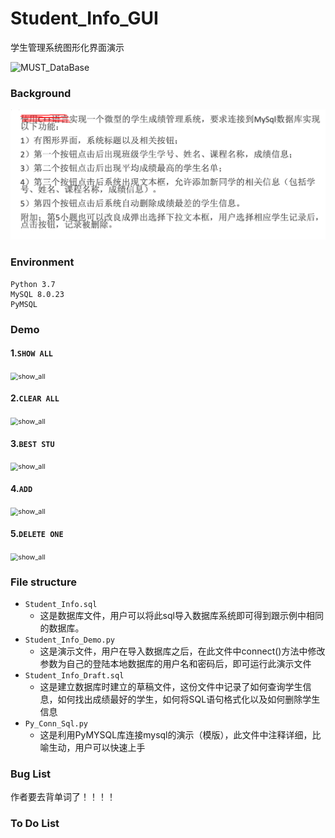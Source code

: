 # Student_Info_GUI
 学生管理系统图形化界面演示

![MUST_DataBase](https://img.shields.io/badge/MUST-DataBase-orange)


### Background

![image-bg](imgs/backgroud.png)



### Environment

```
Python 3.7
MySQL 8.0.23
PyMSQL
```





### Demo 

####  1.`SHOW ALL` 

<img src="imgs/show_all.gif" alt="show_all" style="zoom:77%;" />



#### 2.`CLEAR ALL`

<img src="imgs/clear_all.gif" alt="show_all" style="zoom:77%;" />



#### 3.`BEST STU`

<img src="imgs/best_stu.gif" alt="show_all" style="zoom:77%;" />



#### 4.`ADD`

<img src="imgs/add.gif" alt="show_all" style="zoom:77%;" />



#### 5.`DELETE ONE`

<img src="imgs/delete_one.gif" alt="show_all" style="zoom:77%;" />



### File structure

 - `Student_Info.sql`
    - 这是数据库文件，用户可以将此sql导入数据库系统即可得到跟示例中相同的数据库。
 - `Student_Info_Demo.py`
    - 这是演示文件，用户在导入数据库之后，在此文件中connect()方法中修改参数为自己的登陆本地数据库的用户名和密码后，即可运行此演示文件
 - `Student_Info_Draft.sql`
   	- 这是建立数据库时建立的草稿文件，这份文件中记录了如何查询学生信息，如何找出成绩最好的学生，如何将SQL语句格式化以及如何删除学生信息
 - `Py_Conn_Sql.py`
   	- 这是利用PyMYSQL库连接mysql的演示（模版），此文件中注释详细，比喻生动，用户可以快速上手



### Bug List

作者要去背单词了！！！！



### To Do List













### 
